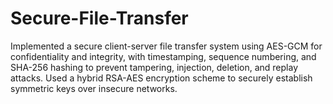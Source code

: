 # Secure-File-Transfer
Implemented a secure client-server file transfer system using AES-GCM for confidentiality and integrity, with timestamping, sequence numbering, and SHA-256 hashing to prevent tampering, injection, deletion, and replay attacks. Used a hybrid RSA-AES encryption scheme to securely establish symmetric keys over insecure networks.
